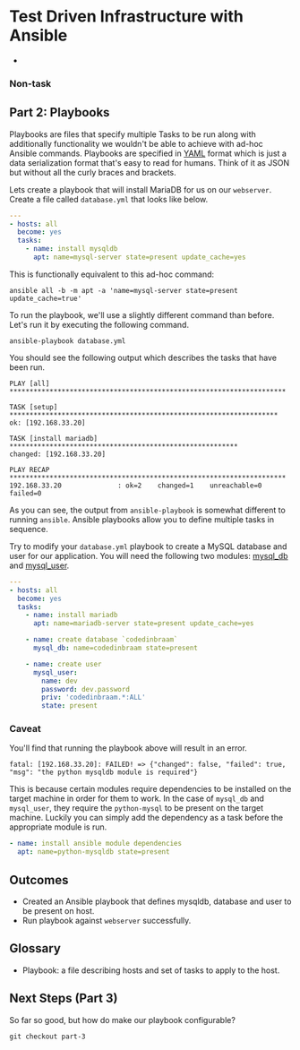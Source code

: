 # Test Driven Infrastructure with Ansible

- 

### Non-task

## Part 2: Playbooks

Playbooks are files that specify multiple Tasks to be run along with additionally functionality we wouldn't be able to
achieve with ad-hoc Ansible commands. Playbooks are specified in
[YAML](https://docs.ansible.com/ansible/YAMLSyntax.html) format which is just a data serialization format that's easy to
read for humans. Think of it as JSON but without all the curly braces and brackets.

Lets create a playbook that will install MariaDB for us on our `webserver`. Create a file called `database.yml` that
looks like below.

```YAML
---
- hosts: all
  become: yes
  tasks:
    - name: install mysqldb
      apt: name=mysql-server state=present update_cache=yes
```

This is functionally equivalent to this ad-hoc command:

```SHELL
ansible all -b -m apt -a 'name=mysql-server state=present update_cache=true'
```

To run the playbook, we'll use a slightly different command than before. Let's run it by executing the following
command.

```SHELL
ansible-playbook database.yml
```

You should see the following output which describes the tasks that have been run.

```SHELL
PLAY [all] *********************************************************************

TASK [setup] *******************************************************************
ok: [192.168.33.20]

TASK [install mariadb] *********************************************************
changed: [192.168.33.20]

PLAY RECAP *********************************************************************
192.168.33.20              : ok=2    changed=1    unreachable=0    failed=0
```

As you can see, the output from `ansible-playbook` is somewhat different to running `ansible`. Ansible playbooks allow
you to define multiple tasks in sequence.

Try to modify your `database.yml` playbook to create a MySQL database and user for our application. You will need the
following two modules: [mysql_db](https://docs.ansible.com/ansible/mysql_db_module.html) and
[mysql_user](https://docs.ansible.com/ansible/mysql_user_module.html).

```YAML
---
- hosts: all
  become: yes
  tasks:
    - name: install mariadb
      apt: name=mariadb-server state=present update_cache=yes

    - name: create database `codedinbraam`
      mysql_db: name=codedinbraam state=present

    - name: create user
      mysql_user:
        name: dev
        password: dev.password
        priv: 'codedinbraam.*:ALL'
        state: present
```

### Caveat

You'll find that running the playbook above will result in an error.

```SHELL
fatal: [192.168.33.20]: FAILED! => {"changed": false, "failed": true, "msg": "the python mysqldb module is required"}
```

This is because certain modules require dependencies to be installed on the target machine in order for them to work. In
the case of `mysql_db` and `mysql_user`, they require the `python-mysql` to be present on the target machine. Luckily
you can simply add the dependency as a task before the appropriate module is run.

```YAML
- name: install ansible module dependencies
  apt: name=python-mysqldb state=present
```

## Outcomes

- Created an Ansible playbook that defines mysqldb, database and user to be present on host.
- Run playbook against `webserver` successfully.

## Glossary

- Playbook: a file describing hosts and set of tasks to apply to the host.

## Next Steps (Part 3)

So far so good, but how do make our playbook configurable?

```SHELL
git checkout part-3
```
